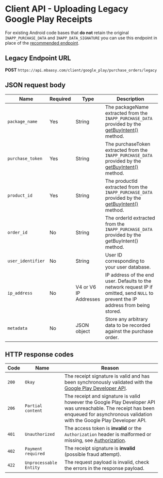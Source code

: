 # Client API - Uploading Legacy Google Play Receipts

For existing Android code bases that **do not** retain the original `INAPP_PURCHASE_DATA` and `INAPP_DATA_SIGNATURE` you can use this endpoint in place of the [recommended endpoint](/client_api/google_play).

## Legacy Endpoint URL

**POST** `https://api.mbaasy.com/client/google_play/purchase_orders/legacy`

## JSON request body

| Name | Required | Type | Description |
| ---- | -------- | ---- | ----------- |
| `package_name` | Yes | String | The packageName extracted from the `INAPP_PURCHASE_DATA` provided by the [getBuyIntent()](https://developer.android.com/google/play/billing/billing_reference.html#getBuyIntent) method. |
| `purchase_token` | Yes | String | The purchaseToken extracted from the `INAPP_PURCHASE_DATA` provided by the [getBuyIntent()](https://developer.android.com/google/play/billing/billing_reference.html#getBuyIntent) method. |
| `product_id` | Yes | String | The productId extracted from the `INAPP_PURCHASE_DATA` provided by the [getBuyIntent()](https://developer.android.com/google/play/billing/billing_reference.html#getBuyIntent) method. |
| `order_id` | No | String | The orderId extracted from the `INAPP_PURCHASE_DATA` provided by the getBuyIntent() method. |
| `user_identifier` | No | String | User ID corresponding to your user database. |
| `ip_address` | No | V4 or V6 IP Addresses | IP address of the end user. Defaults to the network request IP if omitted, send `NULL` to prevent the IP address from being stored. |
| `metadata` | No | JSON object | Store any arbitrary data to be recorded against the purchase order. |

## HTTP response codes

| Code | Name | Reason |
| ---- | ---- | ------ |
| `200` | `Okay` | The receipt signature is valid and has been synchronously validated with the [Google Play Developer API](https://developers.google.com/android-publisher/api-ref/). |
| `206` | `Partial content` | The receipt and signature is valid however the Google Play Developer API was unreachable. The receipt has been enqueued for asynchronous validation with the Google Play Developer API. |
| `401` | `Unauthorized` | The access token is **invalid** or the `Authorization` header is malformed or missing, see [Authorization](/client_api/authorization). |
| `402` | `Payment required` | The receipt signature is **invalid** (possible fraud attempt). |
| `422` | `Unprocessable Entity` | The request payload is invalid, check the errors in the response payload. |
